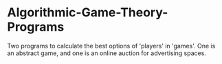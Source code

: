 # Algorithmic-Game-Theory-Programs
Two programs to calculate the best options of 'players' in 'games'. One is an abstract game, and one is an online auction for advertising spaces.
